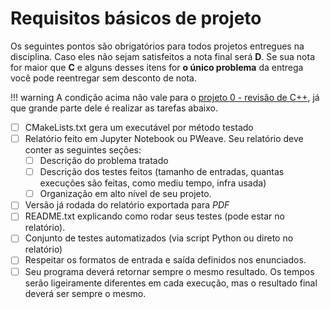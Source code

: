 # Requisitos básicos de projeto

Os seguintes pontos são obrigatórios para todos projetos entregues na disciplina. Caso eles não sejam satisfeitos a nota final será **D**. Se sua nota for maior que **C** e alguns desses itens for **o único problema** da entrega você pode reentregar sem desconto de nota. 

!!! warning
	A condição acima não vale para o [projeto 0 - revisão de C++](index#projeto-0), já que grande parte dele é realizar as tarefas abaixo.  

- [ ] CMakeLists.txt gera um executável por método testado
- [ ] Relatório feito em Jupyter Notebook  ou PWeave. Seu relatório deve conter as seguintes seções: 
    - [ ] Descrição do problema tratado
    - [ ] Descrição dos testes feitos (tamanho de entradas, quantas execuções são feitas, como mediu tempo, infra usada)
    - [ ] Organização em alto nível de seu projeto.
- [ ] Versão já rodada do relatório exportada para *PDF*
- [ ] README.txt explicando como rodar seus testes (pode estar no relatório).
- [ ] Conjunto de testes automatizados (via script Python ou direto no relatório)
- [ ] Respeitar os formatos de entrada e saída definidos nos enunciados.
- [ ] Seu programa deverá retornar sempre o mesmo resultado. Os tempos serão ligeiramente diferentes em cada execução, mas o resultado final deverá ser sempre o mesmo. 
